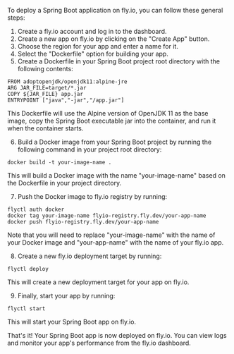 To deploy a Spring Boot application on fly.io, you can follow these general steps:

1. Create a fly.io account and log in to the dashboard.
2. Create a new app on fly.io by clicking on the "Create App" button.
3. Choose the region for your app and enter a name for it.
4. Select the "Dockerfile" option for building your app.
5. Create a Dockerfile in your Spring Boot project root directory with the following contents:

```
FROM adoptopenjdk/openjdk11:alpine-jre
ARG JAR_FILE=target/*.jar
COPY ${JAR_FILE} app.jar
ENTRYPOINT ["java","-jar","/app.jar"]
```

This Dockerfile will use the Alpine version of OpenJDK 11 as the base image, copy the Spring Boot executable jar into the container, and run it when the container starts.

6. Build a Docker image from your Spring Boot project by running the following command in your project root directory:

```
docker build -t your-image-name .
```

This will build a Docker image with the name "your-image-name" based on the Dockerfile in your project directory.

7. Push the Docker image to fly.io registry by running:

```
flyctl auth docker
docker tag your-image-name flyio-registry.fly.dev/your-app-name
docker push flyio-registry.fly.dev/your-app-name
```

Note that you will need to replace "your-image-name" with the name of your Docker image and "your-app-name" with the name of your fly.io app.

8. Create a new fly.io deployment target by running:

```
flyctl deploy
```

This will create a new deployment target for your app on fly.io.

9. Finally, start your app by running:

```
flyctl start
```

This will start your Spring Boot app on fly.io.

That's it! Your Spring Boot app is now deployed on fly.io. You can view logs and monitor your app's performance from the fly.io dashboard.